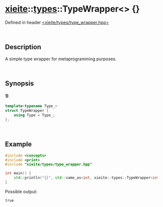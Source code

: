 # [xieite](../../xieite.md)\:\:[types](../../types.md)\:\:TypeWrapper\<\> \{\}
Defined in header [<xieite/types/type_wrapper.hpp>](../../../include/xieite/types/type_wrapper.hpp)

&nbsp;

## Description
A simple type wrapper for metaprogramming purposes.

&nbsp;

## Synopsis
#### 1)
```cpp
template<typename Type_>
struct TypeWrapper {
    using Type = Type_;
};
```

&nbsp;

## Example
```cpp
#include <concepts>
#include <print>
#include "xieite/types/type_wrapper.hpp"

int main() {
    std::println("{}", std::same_as<int, xieite::types::TypeWrapper<int>::Type>);
}
```
Possible output:
```
true
```

